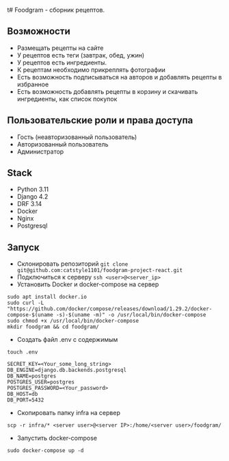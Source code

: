 t# Foodgram - сборник рецептов.

## Возможности
- Размещать рецепты на сайте 
- У рецептов есть теги (завтрак, обед, ужин)
- У рецептов есть ингредиенты.
- К рецептам необходимо прикреплять фотографии
- Есть возможность подписываться на авторов и добавлять рецепты в избранное
- Есть возможность добавлять рецепты в корзину и скачивать ингредиенты, как список покупок

## Пользовательские роли и права доступа
- Гость (неавторизованный пользователь)
- Авторизованный пользователь
- Администратор

## Stack
- Python 3.11
- Django 4.2
- DRF 3.14
- Docker
- Nginx
- Postgresql

## Запуск
- Склонировать репозиторий
```git clone git@github.com:catstyle1101/foodgram-project-react.git```
- Подключиться к серверу
```ssh <user>@<server_ip>```
- Установить Docker и docker-compose на сервер
```
sudo apt install docker.io
sudo curl -L "https://github.com/docker/compose/releases/download/1.29.2/docker-compose-$(uname -s)-$(uname -m)" -o /usr/local/bin/docker-compose
sudo chmod +x /usr/local/bin/docker-compose
mkdir foodgram && cd foodgram/
```
- Создать файл .env с содержимым
```
touch .env

SECRET_KEY=<Your_some_long_string>
DB_ENGINE=django.db.backends.postgresql
DB_NAME=postgres
POSTGRES_USER=postgres
POSTGRES_PASSWORD=<Your_password>
DB_HOST=db
DB_PORT=5432
```
- Скопировать папку infra на сервер
```
scp -r infra/* <server user>@<server IP>:/home/<server user>/foodgram/
```
- Запустить docker-compose
```
sudo docker-compose up -d
```
